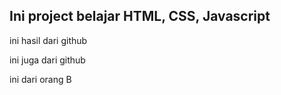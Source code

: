 ## Ini project belajar HTML, CSS, Javascript

ini hasil dari github

ini juga dari github

ini dari orang B
